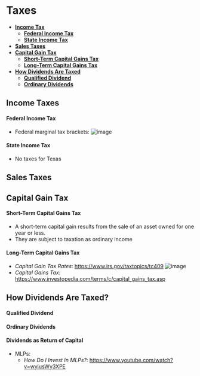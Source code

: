 # Taxes
- **[Income Tax](#Income-Taxes)**
  - **[Federal Income Tax](#Federal-Income-Tax)**
  - **[State Income Tax](#State-Income-Tax)**
- **[Sales Taxes](#Sales-Taxes)**
- **[Capital Gain Tax](#Capital-Gain-Tax)**
  - **[Short-Term Capital Gains Tax](#Short-Term-Capital-Gains-Tax)**
  - **[Long-Term Capital Gains Tax](#Long-Term-Capital-Gains-Tax)**
- **[How Dividends Are Taxed](#How-Dividends-Are-Taxed)**
  - **[Qualified Dividend](#Qualified-Dividend)**
  - **[Ordinary Dividends](#Ordinary-Dividends)**

## Income Taxes
#### Federal Income Tax
- Federal marginal tax brackets:
![image](https://user-images.githubusercontent.com/85560091/131778764-bfa32368-c97d-4c2f-a916-66e0f043f632.png)
#### State Income Tax
- No taxes for Texas

## Sales Taxes

## Capital Gain Tax
#### Short-Term Capital Gains Tax
- A short-term capital gain results from the sale of an asset owned for one year or less.
- They are subject to taxation as ordinary income
#### Long-Term Capital Gains Tax
- *Capital Gain Tax Rates*: https://www.irs.gov/taxtopics/tc409
![image](https://user-images.githubusercontent.com/85560091/131778277-73e6e2ec-41e7-4404-bfb0-aed8fd323e80.png)
- *Capital Gains Tax*: https://www.investopedia.com/terms/c/capital_gains_tax.asp

## How Dividends Are Taxed?
#### Qualified Dividend
#### Ordinary Dividends
#### Dividends as Return of Capital
- MLPs:
  - *How Do I Invest In MLPs?*: https://www.youtube.com/watch?v=wyiusWy3XPE 
